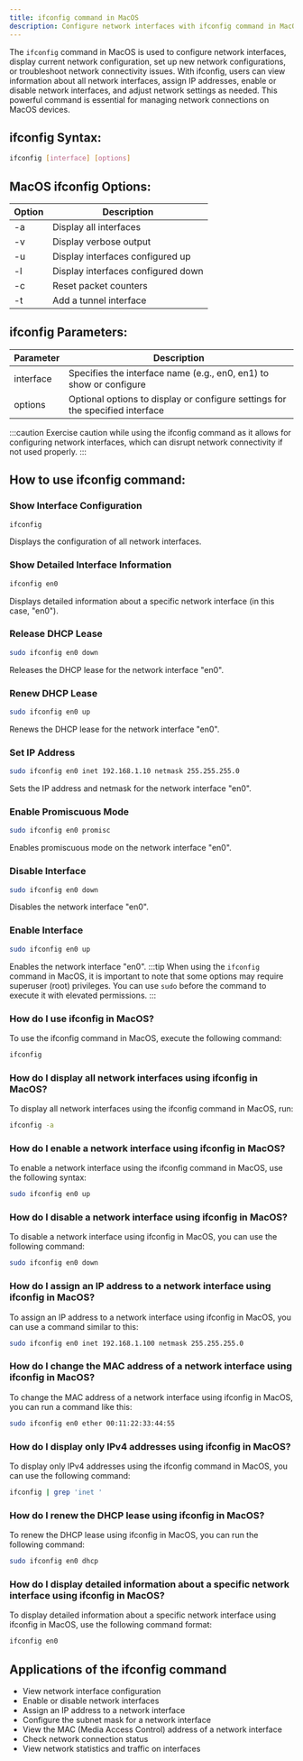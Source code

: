 ```yaml
---
title: ifconfig command in MacOS
description: Configure network interfaces with ifconfig command in MacOS. Learn how to display, set up, or troubleshoot network connections on your Mac.
---
```


The `ifconfig` command in MacOS is used to configure network interfaces, display current network configuration, set up new network configurations, or troubleshoot network connectivity issues. With ifconfig, users can view information about all network interfaces, assign IP addresses, enable or disable network interfaces, and adjust network settings as needed. This powerful command is essential for managing network connections on MacOS devices.

## ifconfig Syntax:
```bash
ifconfig [interface] [options]
```

## MacOS ifconfig Options:
| Option | Description                            |
|--------|----------------------------------------|
| -a     | Display all interfaces                 |
| -v     | Display verbose output                 |
| -u     | Display interfaces configured up       |
| -l     | Display interfaces configured down     |
| -c     | Reset packet counters                  |
| -t     | Add a tunnel interface                 |

## ifconfig Parameters:
| Parameter  | Description                                                                 |
|------------|-----------------------------------------------------------------------------|
| interface  | Specifies the interface name (e.g., en0, en1) to show or configure         |
| options    | Optional options to display or configure settings for the specified interface |

:::caution
Exercise caution while using the ifconfig command as it allows for configuring network interfaces, which can disrupt network connectivity if not used properly.
:::
## How to use ifconfig command:
### Show Interface Configuration
```bash
ifconfig
```
Displays the configuration of all network interfaces.

### Show Detailed Interface Information
```bash
ifconfig en0
```
Displays detailed information about a specific network interface (in this case, "en0").

### Release DHCP Lease
```bash
sudo ifconfig en0 down
```
Releases the DHCP lease for the network interface "en0".

### Renew DHCP Lease
```bash
sudo ifconfig en0 up
```
Renews the DHCP lease for the network interface "en0".

### Set IP Address
```bash
sudo ifconfig en0 inet 192.168.1.10 netmask 255.255.255.0
```
Sets the IP address and netmask for the network interface "en0".

### Enable Promiscuous Mode
```bash
sudo ifconfig en0 promisc
```
Enables promiscuous mode on the network interface "en0".

### Disable Interface
```bash
sudo ifconfig en0 down
```
Disables the network interface "en0".

### Enable Interface
```bash
sudo ifconfig en0 up
```
Enables the network interface "en0".
:::tip
When using the `ifconfig` command in MacOS, it is important to note that some options may require superuser (root) privileges. You can use `sudo` before the command to execute it with elevated permissions.
:::

### How do I use ifconfig in MacOS?
To use the ifconfig command in MacOS, execute the following command:
```bash
ifconfig
```

### How do I display all network interfaces using ifconfig in MacOS?
To display all network interfaces using the ifconfig command in MacOS, run:
```bash
ifconfig -a
```

### How do I enable a network interface using ifconfig in MacOS?
To enable a network interface using the ifconfig command in MacOS, use the following syntax:
```bash
sudo ifconfig en0 up
```

### How do I disable a network interface using ifconfig in MacOS?
To disable a network interface using ifconfig in MacOS, you can use the following command:
```bash
sudo ifconfig en0 down
```

### How do I assign an IP address to a network interface using ifconfig in MacOS?
To assign an IP address to a network interface using ifconfig in MacOS, you can use a command similar to this:
```bash
sudo ifconfig en0 inet 192.168.1.100 netmask 255.255.255.0
```

### How do I change the MAC address of a network interface using ifconfig in MacOS?
To change the MAC address of a network interface using ifconfig in MacOS, you can run a command like this:
```bash
sudo ifconfig en0 ether 00:11:22:33:44:55
```

### How do I display only IPv4 addresses using ifconfig in MacOS?
To display only IPv4 addresses using the ifconfig command in MacOS, you can use the following command:
```bash
ifconfig | grep 'inet '
```

### How do I renew the DHCP lease using ifconfig in MacOS?
To renew the DHCP lease using ifconfig in MacOS, you can run the following command:
```bash
sudo ifconfig en0 dhcp
```

### How do I display detailed information about a specific network interface using ifconfig in MacOS?
To display detailed information about a specific network interface using ifconfig in MacOS, use the following command format:
```bash
ifconfig en0
```

## Applications of the ifconfig command

- View network interface configuration
- Enable or disable network interfaces
- Assign an IP address to a network interface
- Configure the subnet mask for a network interface
- View the MAC (Media Access Control) address of a network interface
- Check network connection status
- View network statistics and traffic on interfaces